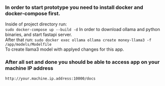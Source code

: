 ### In order to start prototype you need to install **docker** and **docker-compose** first.
Inside of project directory run: </br>
```sudo docker-compose up --build -d```
In order to download ollama and python binaries, and start fastapi server.</br>
After that run:
```sudo docker exec ollama ollama create money-llama3 -f /app/models/Modelfile```</br>
To create llama3 model with applyed changes for this app.
### After all set and done you should be able to access app on your machine IP address
```http://your.machine.ip.address:10000/docs```
